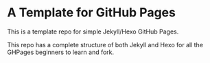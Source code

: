 # A Template for GitHub Pages
This is a template repo for simple Jekyll/Hexo GitHub Pages. 

This repo has a complete structure of both Jekyll and Hexo for all the GHPages beginners to learn and fork. 
